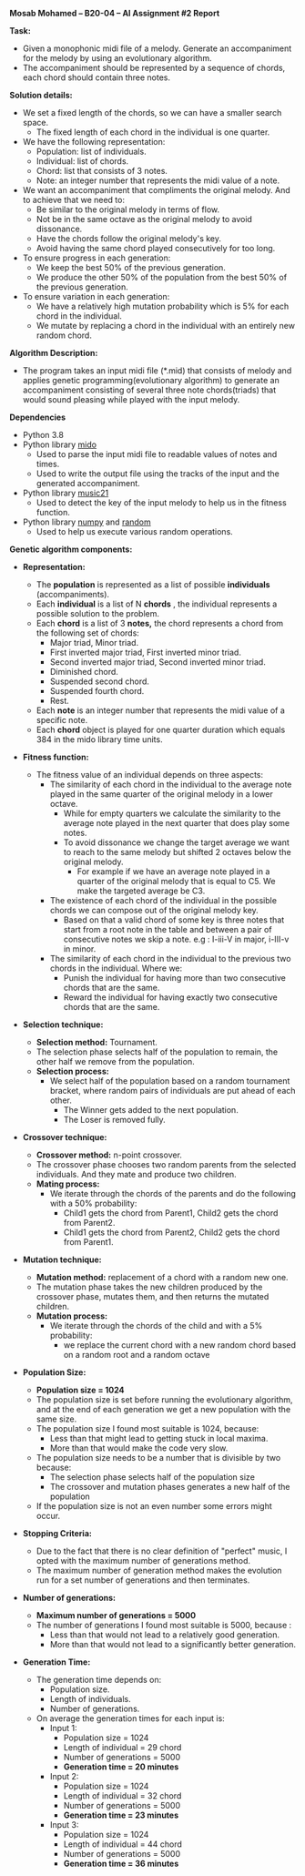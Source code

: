 **Mosab Mohamed – B20-04 – AI Assignment #2 Report**

**Task:**

- Given a monophonic midi file of a melody. Generate an accompaniment for the melody by using an evolutionary algorithm.
- The accompaniment should be represented by a sequence of chords, each chord should contain three notes.

**Solution details:**

- We set a fixed length of the chords, so we can have a smaller search space.
  - The fixed length of each chord in the individual is one quarter.
- We have the following representation:
  - Population: list of individuals.
  - Individual: list of chords.
  - Chord: list that consists of 3 notes.
  - Note: an integer number that represents the midi value of a note.
- We want an accompaniment that compliments the original melody. And to achieve that we need to:
  - Be similar to the original melody in terms of flow.
  - Not be in the same octave as the original melody to avoid dissonance.
  - Have the chords follow the original melody's key.
  - Avoid having the same chord played consecutively for too long.
- To ensure progress in each generation:
  - We keep the best 50% of the previous generation.
  - We produce the other 50% of the population from the best 50% of the previous generation.
- To ensure variation in each generation:
  - We have a relatively high mutation probability which is 5% for each chord in the individual.
  - We mutate by replacing a chord in the individual with an entirely new random chord.

**Algorithm Description:**

- The program takes an input midi file (\*.mid) that consists of melody and applies genetic programming(evolutionary algorithm) to generate an accompaniment consisting of several three note chords(triads) that would sound pleasing while played with the input melody.

**Dependencies**

- Python 3.8
- Python library [mido](https://github.com/mido/mido)
  - Used to parse the input midi file to readable values of notes and times.
  - Used to write the output file using the tracks of the input and the generated accompaniment.
- Python library [music21](https://github.com/cuthbertLab/music21)
  - Used to detect the key of the input melody to help us in the fitness function.
- Python library [numpy](https://github.com/numpy/numpy) and [random](https://docs.python.org/3/library/random.html)
  - Used to help us execute various random operations.

**Genetic algorithm components:**

- **Representation:**
  - The **population** is represented as a list of possible **individuals** (accompaniments).
  - Each **individual** is a list of N **chords** , the individual represents a possible solution to the problem.
  - Each **chord** is a list of 3 **notes,** the chord represents a chord from the following set of chords:
    - Major triad, Minor triad.
    - First inverted major triad, First inverted minor triad.
    - Second inverted major triad, Second inverted minor triad.
    - Diminished chord.
    - Suspended second chord.
    - Suspended fourth chord.
    - Rest.
  - Each **note** is an integer number that represents the midi value of a specific note.
  - Each **chord** object is played for one quarter duration which equals 384 in the mido library time units.

- **Fitness function:**
  - The fitness value of an individual depends on three aspects:
    - The similarity of each chord in the individual to the average note played in the same quarter of the original melody in a lower octave.
      - While for empty quarters we calculate the similarity to the average note played in the next quarter that does play some notes.
      - To avoid dissonance we change the target average we want to reach to the same melody but shifted 2 octaves below the original melody.
        - For example if we have an average note played in a quarter of the original melody that is equal to C5.
 We make the targeted average be C3.
    - The existence of each chord of the individual in the possible chords we can compose out of the original melody key.
      - Based on  that a valid chord of some key is three notes that start from a root note in the table and between a pair of consecutive notes we skip a note.
    e.g : I-iii-V in major, i-III-v in minor.
    - The similarity of each chord in the individual to the previous two chords in the individual. Where we:
      - Punish the individual for having more than two consecutive chords that are the same.
      - Reward the individual for having exactly two consecutive chords that are the same.
- **Selection technique:**
  - **Selection method:** Tournament.
  - The selection phase selects half of the population to remain, the other half we remove from the population.
  - **Selection process:**
    - We select half of the population based on a random tournament bracket, where random pairs of individuals are put ahead of each other.
      - The Winner gets added to the next population.
      - The Loser is removed fully.

- **Crossover technique:**
  - **Crossover method:** n-point crossover.
  - The crossover phase chooses two random parents from the selected individuals. And they mate and produce two children.
  - **Mating process:**
    - We iterate through the chords of the parents and do the following with a 50% probability:
      - Child1 gets the chord from Parent1,
 Child2 gets the chord from Parent2.
      - Child1 gets the chord from Parent2,
 Child2 gets the chord from Parent1.

- **Mutation technique:**
  - **Mutation method:** replacement of a chord with a random new one.
  - The mutation phase takes the new children produced by the crossover phase, mutates them, and then returns the mutated children.
  - **Mutation process:**
    - We iterate through the chords of the child and with a 5% probability:
      - we replace the current chord with a new random chord based on a random root and a random octave

- **Population Size:**
  - **Population size = 1024**
  - The population size is set before running the evolutionary algorithm, and at the end of each generation we get a new population with the same size.
  - The population size I found most suitable is 1024, because:
    - Less than that might lead to getting stuck in local maxima.
    - More than that would make the code very slow.
  - The population size needs to be a number that is divisible by two because:
    - The selection phase selects half of the population size
    - The crossover and mutation phases generates a new half of the population
  - If the population size is not an even number some errors might occur.

- **Stopping Criteria:**
  - Due to the fact that there is no clear definition of "perfect" music, I opted with the maximum number of generations method.
  - The maximum number of generation method makes the evolution run for a set number of generations and then terminates.

- **Number of generations:**
  - **Maximum number of generations = 5000**
  - The number of generations I found most suitable is 5000, because :
    - Less than that would not lead to a relatively good generation.
    - More than that would not lead to a significantly better generation.

- **Generation Time:**
  - The generation time depends on:
    - Population size.
    - Length of individuals.
    - Number of generations.
  - On average the generation times for each input is:
    - Input 1:
      - Population size = 1024
      - Length of individual = 29 chord
      - Number of generations = 5000
      - **Generation time = 20 minutes**
    - Input 2:
      - Population size = 1024
      - Length of individual = 32 chord
      - Number of generations = 5000
      - **Generation time = 23 minutes**
    - Input 3:
      - Population size = 1024
      - Length of individual = 44 chord
      - Number of generations = 5000
      - **Generation time = 36 minutes**


